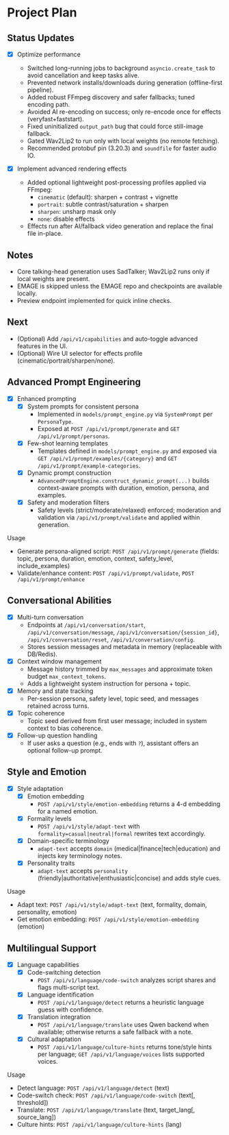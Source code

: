 # Project Plan

## Status Updates

- [x] Optimize performance
  - Switched long-running jobs to background `asyncio.create_task` to avoid cancellation and keep tasks alive.
  - Prevented network installs/downloads during generation (offline-first pipeline).
  - Added robust FFmpeg discovery and safer fallbacks; tuned encoding path.
  - Avoided AI re-encoding on success; only re-encode once for effects (veryfast+faststart).
  - Fixed uninitialized `output_path` bug that could force still-image fallback.
  - Gated Wav2Lip2 to run only with local weights (no remote fetching).
  - Recommended protobuf pin (3.20.3) and `soundfile` for faster audio IO.

- [x] Implement advanced rendering effects
  - Added optional lightweight post-processing profiles applied via FFmpeg:
    - `cinematic` (default): sharpen + contrast + vignette
    - `portrait`: subtle contrast/saturation + sharpen
    - `sharpen`: unsharp mask only
    - `none`: disable effects
  - Effects run after AI/fallback video generation and replace the final file in-place.

## Notes
- Core talking-head generation uses SadTalker; Wav2Lip2 runs only if local weights are present.
- EMAGE is skipped unless the EMAGE repo and checkpoints are available locally.
- Preview endpoint implemented for quick inline checks.

## Next
- (Optional) Add `/api/v1/capabilities` and auto-toggle advanced features in the UI.
- (Optional) Wire UI selector for effects profile (cinematic/portrait/sharpen/none).

## Advanced Prompt Engineering

- [x] Enhanced prompting
  - [x] System prompts for consistent persona
    - Implemented in `models/prompt_engine.py` via `SystemPrompt` per `PersonaType`.
    - Exposed at `POST /api/v1/prompt/generate` and `GET /api/v1/prompt/personas`.
  - [x] Few-shot learning templates
    - Templates defined in `models/prompt_engine.py` and exposed via `GET /api/v1/prompt/examples/{category}` and `GET /api/v1/prompt/example-categories`.
  - [x] Dynamic prompt construction
    - `AdvancedPromptEngine.construct_dynamic_prompt(...)` builds context-aware prompts with duration, emotion, persona, and examples.
  - [x] Safety and moderation filters
    - Safety levels (strict/moderate/relaxed) enforced; moderation and validation via `/api/v1/prompt/validate` and applied within generation.

Usage
- Generate persona-aligned script: `POST /api/v1/prompt/generate` (fields: topic, persona, duration, emotion, context, safety_level, include_examples)
- Validate/enhance content: `POST /api/v1/prompt/validate`, `POST /api/v1/prompt/enhance`

## Conversational Abilities

- [x] Multi-turn conversation
  - Endpoints at `/api/v1/conversation/start`, `/api/v1/conversation/message`, `/api/v1/conversation/{session_id}`, `/api/v1/conversation/reset`, `/api/v1/conversation/config`.
  - Stores session messages and metadata in memory (replaceable with DB/Redis).
- [x] Context window management
  - Message history trimmed by `max_messages` and approximate token budget `max_context_tokens`.
  - Adds a lightweight system instruction for persona + topic.
- [x] Memory and state tracking
  - Per-session persona, safety level, topic seed, and messages retained across turns.
- [x] Topic coherence
  - Topic seed derived from first user message; included in system context to bias coherence.
- [x] Follow-up question handling
  - If user asks a question (e.g., ends with `?`), assistant offers an optional follow-up prompt.

## Style and Emotion

- [x] Style adaptation
  - [x] Emotion embedding
    - `POST /api/v1/style/emotion-embedding` returns a 4-d embedding for a named emotion.
  - [x] Formality levels
    - `POST /api/v1/style/adapt-text` with `formality=casual|neutral|formal` rewrites text accordingly.
  - [x] Domain-specific terminology
    - `adapt-text` accepts `domain` (medical|finance|tech|education) and injects key terminology notes.
  - [x] Personality traits
    - `adapt-text` accepts `personality` (friendly|authoritative|enthusiastic|concise) and adds style cues.

Usage
- Adapt text: `POST /api/v1/style/adapt-text` (text, formality, domain, personality, emotion)
- Get emotion embedding: `POST /api/v1/style/emotion-embedding` (emotion)

## Multilingual Support

- [x] Language capabilities
  - [x] Code-switching detection
    - `POST /api/v1/language/code-switch` analyzes script shares and flags multi-script text.
  - [x] Language identification
    - `POST /api/v1/language/detect` returns a heuristic language guess with confidence.
  - [x] Translation integration
    - `POST /api/v1/language/translate` uses Qwen backend when available; otherwise returns a safe fallback with a note.
  - [x] Cultural adaptation
    - `POST /api/v1/language/culture-hints` returns tone/style hints per language; `GET /api/v1/language/voices` lists supported voices.

Usage
- Detect language: `POST /api/v1/language/detect` (text)
- Code-switch check: `POST /api/v1/language/code-switch` (text[, threshold])
- Translate: `POST /api/v1/language/translate` (text, target_lang[, source_lang])
- Culture hints: `POST /api/v1/language/culture-hints` (lang)
